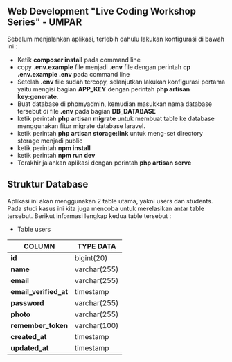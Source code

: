 ## Web Development "Live Coding Workshop Series" - UMPAR

Sebelum menjalankan aplikasi, terlebih dahulu lakukan konfigurasi di bawah ini :

- Ketik **composer install** pada command line
- copy **.env.example** file menjadi **.env** file dengan perintah **cp .env.example .env** pada command line
- Setelah **.env** file sudah tercopy, selanjutkan lakukan konfigurasi pertama yaitu mengisi bagian **APP_KEY** dengan perintah **php artisan key:generate**.
- Buat database di phpmyadmin, kemudian masukkan nama database tersebut di file **.env** pada bagian **DB_DATABASE**
- ketik perintah **php artisan migrate** untuk membuat table ke database menggunakan fitur migrate database laravel.
- ketik perintah **php artisan storage:link** untuk meng-set directory storage menjadi public
- ketik perintah **npm install**
- ketik perintah **npm run dev**
- Terakhir jalankan aplikasi dengan perintah **php artisan serve**

## Struktur Database

Aplikasi ini akan menggunakan 2 table utama, yakni users dan students. Pada studi kasus ini kita juga mencoba untuk merelasikan antar table tersebut. Berikut informasi lengkap kedua table tersebut :

- Table users

| COLUMN | TYPE DATA|
| ------ | ------ |
| **id**| bigint(20) |
| **name**| varchar(255) |
| **email**| varchar(255) |
| **email_verified_at**| timestamp |
| **password**| varchar(255) |
| **photo**| varchar(255) |
| **remember_token**| varchar(100) |
| **created_at**| timestamp |
| **updated_at**| timestamp |
